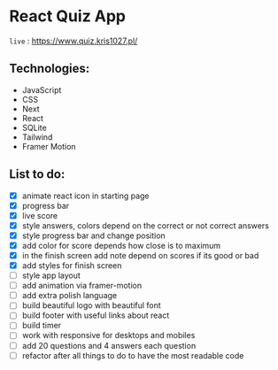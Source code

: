 # React Quiz App

`live` : <https://www.quiz.kris1027.pl/>

## Technologies:

- JavaScript
- CSS
- Next
- React
- SQLite
- Tailwind
- Framer Motion

## List to do:

- [x] animate react icon in starting page
- [x] progress bar
- [x] live score
- [x] style answers, colors depend on the correct or not correct answers
- [x] style progress bar and change position
- [x] add color for score depends how close is to maximum
- [x] in the finish screen add note depend on scores if its good or bad
- [x] add styles for finish screen
- [ ] style app layout
- [ ] add animation via framer-motion
- [ ] add extra polish language
- [ ] build beautiful logo with beautiful font
- [ ] build footer with useful links about react
- [ ] build timer
- [ ] work with responsive for desktops and mobiles
- [ ] add 20 questions and 4 answers each question
- [ ] refactor after all things to do to have the most readable code
